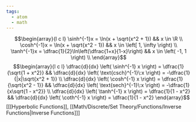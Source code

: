 ```yaml
---
tags:
  - atom
  - math
---
```

$$\begin{array}{l c l}
	\sinh^{-1}x = \ln(x + \sqrt{x^2 + 1}) && x \in \R \\
	\cosh^{-1}x = \ln(x + \sqrt{x^2 - 1}) && x \in \left[ 1, \infty \right) \\
	\tanh^{-1}x = \dfrac{1}{2}\ln\left(\dfrac{1+x}{1-x}\right) && x \in \left( -1, 1 \right) \\
\end{array}$$
$$\begin{array}{l c l}
	\dfrac{d}{dx} \left( \sinh^{-1} x \right) = \dfrac{1}{\sqrt{1 + x^2}} &&
	\dfrac{d}{dx} \left( \text{csch}^{-1}\:x \right) = -\dfrac{1}{|x|\sqrt{x^2 + 1}}
	\\
	\dfrac{d}{dx} \left( \cosh^{-1} x \right) = \dfrac{1}{\sqrt{x^2 - 1}} &&
	\dfrac{d}{dx} \left( \text{sech}^{-1}\:x \right) = -\dfrac{1}{x\sqrt{1 - x^2}}
	\\
	\dfrac{d}{dx} \left( \tanh^{-1} x \right) = \dfrac{1}{1 - x^2} &&
	\dfrac{d}{dx} \left( \coth^{-1} x \right) = \dfrac{1}{1 - x^2}
\end{array}$$
\[[[Hyperbolic Functions]], [[Math/Discrete/Set Theory/Functions/Inverse Functions|Inverse Functions]]\]